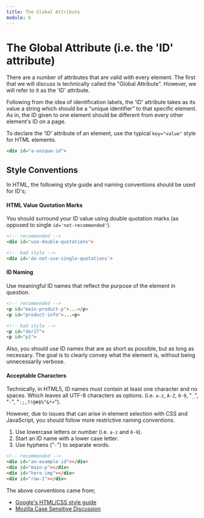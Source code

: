 ```yaml
---
title: The Global Attribute
module: 6
---
```


# The Global Attribute (i.e. the 'ID' attribute)

There are a number of attributes that are valid with every element.
The first that we will discuss is technically called the "Global Attribute".
However, we will refer to it as the 'ID' attribute.

Following from the idea of identification labels, the 'ID' attribute takes as its value a string which should be a "unique identifier" to that specific element.
As in, the ID given to one element should be different from every other element's ID on a page.

To declare the 'ID' attribute of an element, use the typical `key="value"` style for HTML elements.

```html
<div id="a-unique-id">
```

## Style Conventions

In HTML, the following style guide and naming conventions should be used for ID's;

#### HTML Value Quotation Marks

You should surround your ID value using double quotation marks (as opposed to single `id='not-recommended'`).

```html
<!-- recommended -->
<div id="use-double-quotations">

<!-- bad style -->
<div id='do-not-use-single-quotations'>
```


#### ID Naming

Use meaningful ID names that reflect the purpose of the element in question.

```html
<!-- recommended -->
<p id="main-product-p">...</p>
<p id="product-info">...<p>

<!-- bad style -->
<p id="der27">
<p id="p1">
```

Also, you should use ID names that are as short as possible, but as long as necessary.
The goal is to clearly convey what the element is, without being unnecessarily verbose.

#### Acceptable Characters

Technically, in HTML5, ID names must contain at least one character and no spaces. Which leaves all UTF-8 characters as options. (i.e. `a-z`, `A-Z`, `0-9`, "`_`", "`-`", "`:;,?!@#$%^&*+`").

However, due to issues that can arise in element selection with CSS and JavaScript, you should follow more restrictive naming conventions.

1. Use lowercase letters or number (i.e. `a-z` and `0-9`).
2. Start an ID name with a lower case letter.
3. Use hyphens ("`-`") to separate words.

```html
<!-- recommended -->
<div id="an-example-id"></div>
<div id="main-p"></div>
<div id="hero-img"></div>
<div id="row-1"></div>
```


The above conventions came from;

- [Google's HTML/CSS style guide](https://google.github.io/styleguide/htmlcssguide.xml)
- [Mozilla Case Sensitive Discussion](https://developer.mozilla.org/en-US/docs/Archive/Case_Sensitivity_in_class_and_id_Names)
